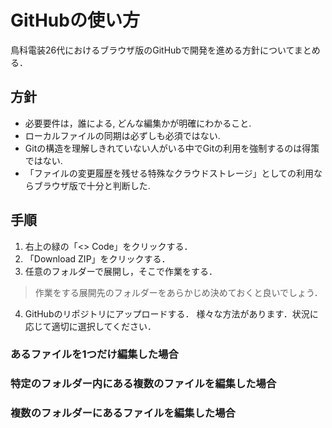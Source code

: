 # GitHubの使い方
鳥科電装26代におけるブラウザ版のGitHubで開発を進める方針についてまとめる．

## 方針
- 必要要件は，誰による, どんな編集かが明確にわかること. 
- ローカルファイルの同期は必ずしも必須ではない. 
- Gitの構造を理解しきれていない人がいる中でGitの利用を強制するのは得策ではない. 
- 「ファイルの変更履歴を残せる特殊なクラウドストレージ」としての利用ならブラウザ版で十分と判断した. 

## 手順
1. 右上の緑の「\<\> Code」をクリックする．
2. 「Download ZIP」をクリックする．
3. 任意のフォルダーで展開し，そこで作業をする．
> 作業をする展開先のフォルダーをあらかじめ決めておくと良いでしょう．
4. GitHubのリポジトリにアップロードする．
様々な方法があります．状況に応じて適切に選択してください．
### あるファイルを1つだけ編集した場合
### 特定のフォルダー内にある複数のファイルを編集した場合
### 複数のフォルダーにあるファイルを編集した場合
